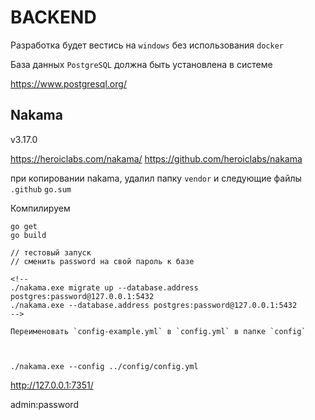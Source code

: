 # BACKEND

Разработка будет вестись на `windows` без использования `docker`

База данных `PostgreSQL` должна быть установлена в системе

https://www.postgresql.org/

## Nakama

v3.17.0

https://heroiclabs.com/nakama/
https://github.com/heroiclabs/nakama

при копировании nakama, удалил папку `vendor` и следующие файлы
`.github`
`go.sum`

Компилируем

```
go get
go build

// тестовый запуск
// сменить password на свой пароль к базе

<!-- 
./nakama.exe migrate up --database.address postgres:password@127.0.0.1:5432
./nakama.exe --database.address postgres:password@127.0.0.1:5432 
-->

Переименовать `config-example.yml` в `config.yml` в папке `config`



./nakama.exe --config ../config/config.yml

```
http://127.0.0.1:7351/

admin:password

